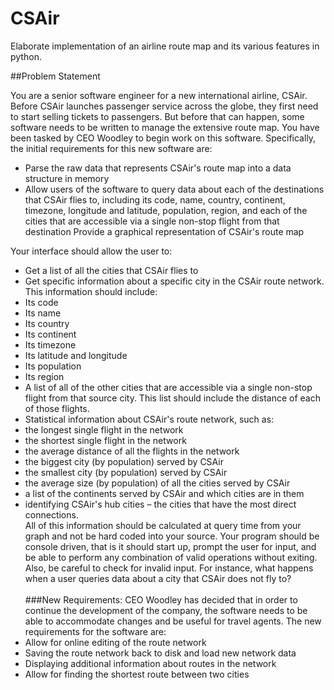 # CSAir
Elaborate implementation of an airline route map and its various features in python.

##Problem Statement

You are a senior software engineer for a new international airline, CSAir. Before CSAir launches passenger service across the globe, they first need to start selling tickets to passengers. But before that can happen, some software needs to be written to manage the extensive route map. You have been tasked by CEO Woodley to begin work on this software. Specifically, the initial requirements for this new software are:
* Parse the raw data that represents CSAir's route map into a data structure in memory
* Allow users of the software to query data about each of the destinations that CSAir flies to, including its code, name, country, continent, timezone, longitude and latitude, population, region, and each of the cities that are accessible via a single non-stop flight from that destination
Provide a graphical representation of CSAir's route map

Your interface should allow the user to:
* Get a list of all the cities that CSAir flies to
* Get specific information about a specific city in the CSAir route network. This information should include:
* Its code
* Its name
* Its country
* Its continent
* Its timezone
* Its latitude and longitude
* Its population
* Its region
* A list of all of the other cities that are accessible via a single non-stop flight from that source city. This list should include the distance of each of those flights.
* Statistical information about CSAir's route network, such as:
* the longest single flight in the network
* the shortest single flight in the network
* the average distance of all the flights in the network
* the biggest city (by population) served by CSAir
* the smallest city (by population) served by CSAir
* the average size (by population) of all the cities served by CSAir
* a list of the continents served by CSAir and which cities are in them
* identifying CSAir's hub cities – the cities that have the most direct connections.
<br>All of this information should be calculated at query time from your graph and not be hard coded into your source. Your program should be console driven, that is it should start up, prompt the user for input, and be able to perform any combination of valid operations without exiting. Also, be careful to check for invalid input. For instance, what happens when a user queries data about a city that CSAir does not fly to?
<br><br>
###New Requirements:
CEO Woodley has decided that in order to continue the development of the company, the software needs to be able to accommodate changes and be useful for travel agents. The new requirements for the software are:
* Allow for online editing of the route network
* Saving the route network back to disk and load new network data
* Displaying additional information about routes in the network
* Allow for finding the shortest route between two cities
